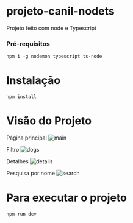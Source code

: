 # projeto-canil-nodets
Projeto feito com node e Typescript

### Pré-requisitos
`npm i -g nodemon typescript ts-node`

# Instalação
`npm install`

# Visão do Projeto

Página principal
![main](https://user-images.githubusercontent.com/94862631/167271166-598b3856-9338-4e3c-a32f-644a84b8da33.png)
 </br>
 
Filtro
![dogs](https://user-images.githubusercontent.com/94862631/167271395-d67e64dd-0ff4-4ac9-ab63-091757597483.png)
</br>

Detalhes
![details](https://user-images.githubusercontent.com/94862631/167271459-f162a5d6-c158-4b27-97b3-e117680067d6.png)
</br>

Pesquisa por nome
![search](https://user-images.githubusercontent.com/94862631/167271424-9418574f-32da-45e8-abad-9ceaff868765.png)




# Para executar o projeto
`npm run dev`
